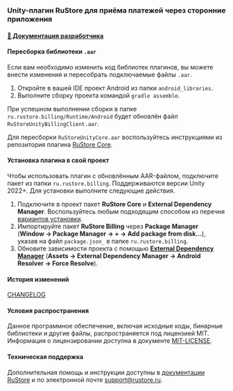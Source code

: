 ### Unity-плагин RuStore для приёма платежей через сторонние приложения

#### [🔗 Документация разработчика][10]

#### Пересборка библиотеки `.aar`

Если вам необходимо изменить код библиотек плагинов, вы можете внести изменения и пересобрать подключаемые файлы `.aar`.

1. Откройте в вашей IDE проект Android из папки `android_libraries`.
1. Выполните сборку проекта командой `gradle assemble`.

При успешном выполнении сборки в папке `ru.rustore.billing/Runtime/Android` будет обновлён файл `RuStoreUnityBillingClient.aar`.

Для пересборки `RuStoreUnityCore.aar` воспользуйтесь инструкциями из репозитория плагина [RuStore Core](https://gitflic.ru/project/rustore/unity-rustore-core-sdk).

#### Установка плагина в свой проект

Чтобы использовать плагин с обновлённым AAR-файлом, подключите пакет из папки `ru.rustore.billing`. Поддерживаются версии Unity 2022+. Для установки выполните следующие действия.

1. Подключите в проект пакет **RuStore Core** и **External Dependency Manager**. Воспользуйтесь любым подходящим способом из перечня [вариантов установки](../README.md).
1. Импортируйте пакет **RuStore Billing** через **Package Manager** (**Window → Package Manager → __+__ → Add package from disk...**), указав на файл `package.json_` в папке `ru.rustore.billing`.
1. Обновите зависимости проекта с помощью [**External Dependency Manager**](https://github.com/googlesamples/unity-jar-resolver.git?path=/upm) (**Assets → External Dependency Manager → Android Resolver → Force Resolve**).

#### История изменений

[CHANGELOG](../CHANGELOG.md)

#### Условия распространения

Данное программное обеспечение, включая исходные коды, бинарные библиотеки и другие файлы, распространяется под лицензией MIT. Информация о лицензировании доступна в документе [MIT-LICENSE](../MIT-LICENSE.txt).

#### Техническая поддержка

Дополнительная помощь и инструкции доступны в [документации RuStore](https://www.rustore.ru/help/) и по электронной почте support@rustore.ru.

[10]: https://www.rustore.ru/help/sdk/payments/unity/7-0-0
